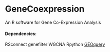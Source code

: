 # GeneCoexpression
An R software for Gene Co-Expression Analysis


#### Dependencies:

RSconnect
genefilter
WGCNA
Rpython
[GEOquery](https://bioconductor.org/packages/release/bioc/html/GEOquery.html)
